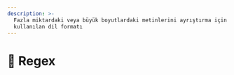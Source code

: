 ```yaml
---
description: >-
  Fazla miktardaki veya büyük boyutlardaki metinlerini ayrıştırma için
  kullanılan dil formatı
---
```


# 💎 Regex

